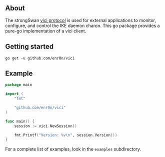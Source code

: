 ## About

The strongSwan [vici protocol](https://www.strongswan.org/apidoc/md_src_libcharon_plugins_vici_README.html) is used for external applications to monitor, configure, and control the IKE daemon charon. This go package provides a pure-go implementation of a vici client.

## Getting started
`go get -u github.com/enr0n/vici`

## Example

```go
package main

import (
    "fmt"

    "github.com/enr0n/vici"
)

func main() {
    session := vici.NewSession()

    fmt.Printf("Version: %v\n", session.Version())
}
```

For a complete list of examples, look in the `examples` subdirectory.
